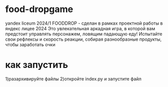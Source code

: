 # food-dropgame
yandex liceum 2024/1 
FOODDROP - сделан в рамках проектной работы в яндекс лицее 2024
Это увлекательная аркадная игра, в которой вам предстоит управлять персонажем, ловящим падающую еду! Испытайте свои рефлексы и скорость реакции, собирая разнообразные продукты, чтобы заработать очки 

# как запустить
1)разархивируйте файлы
2)откройте index.py и запустите файл
